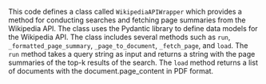 This code defines a class called `WikipediaAPIWrapper` which provides a method for conducting searches and fetching page summaries from the Wikipedia API. The class uses the Pydantic library to define data models for the Wikipedia API. The class includes several methods such as `run`, `_formatted_page_summary`, `_page_to_document`, `_fetch_page`, and `load`. The `run` method takes a query string as input and returns a string with the page summaries of the top-k results of the search. The `load` method returns a list of documents with the document.page_content in PDF format.

